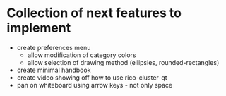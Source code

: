 # Collection of next features to implement

* create preferences menu
	* allow modification of category colors
	* allow selection of drawing method (ellipsies, rounded-rectangles)
* create minimal handbook
* create video showing off how to use rico-cluster-qt
* pan on whiteboard using arrow keys - not only space
